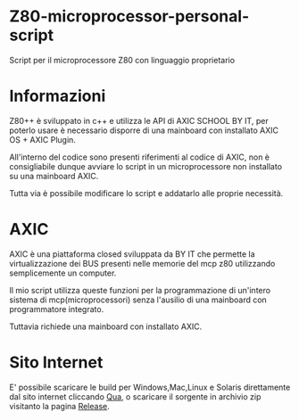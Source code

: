 # Z80-microprocessor-personal-script
Script per il microprocessore Z80 con linguaggio proprietario 


# Informazioni

Z80++ è sviluppato in c++ e utilizza le API di AXIC SCHOOL BY IT, per poterlo usare è necessario disporre di una
mainboard con installato AXIC OS + AXIC Plugin.

All'interno del codice sono presenti riferimenti al codice di AXIC, non è consigliabile dunque avviare lo script
in un microprocessore non installato su una mainboard AXIC.

Tutta via è possibile modificare lo script e addatarlo alle proprie necessità.


# AXIC

AXIC è una piattaforma closed sviluppata da BY IT che permette la virtualizzazione dei BUS presenti nelle 
memorie del mcp z80 utilizzando semplicemente un computer.

Il mio script utilizza queste funzioni per la programmazione di un'intero sistema di mcp(microprocessori)
senza l'ausilio di una mainboard con programmatore integrato.

Tuttavia richiede una mainboard con installato AXIC.

# Sito Internet

E' possibile scaricare le build per Windows,Mac,Linux e Solaris direttamente dal sito internet cliccando <a href="http://z80plus.altervista.org/download.html">Qua</a>, o scaricare il sorgente in archivio zip visitanto la pagina
<a href="https://github.com/anonik9900/Z80-microprocessor-personal-script/releases">Release</a>.
